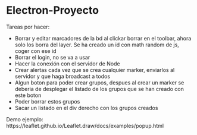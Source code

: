 # Electron-Proyecto
Tareas por hacer:
<ul>
  <li>Borrar y editar marcadores de la bd al clickar borrar en el toolbar, ahora solo los borra del layer. Se ha creado un id con math random de js, coger con ese id</li>
  <li>Borrar el login, no se va a usar</li>
  <li>Hacer la conexión con el servidor de Node</li>
  <li>Crear alertas cada vez que se crea cualquier marker, enviarlos al servidor y que haga broadcast a todos</li>
  <li>Algun boton para poder crear grupos, despues al crear un marker se deberia de desplegar el listado de los grupos que se han creado con este boton</li>
  <li>Poder borrar estos grupos</li>
  <li>Sacar un listado en el div derecho con los grupos creados</li>
</ul>
<p>Demo ejemplo: https://leaflet.github.io/Leaflet.draw/docs/examples/popup.html</p>
